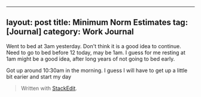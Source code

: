 
---
layout: post
title: Minimum Norm Estimates
tag: [Journal]
category: Work Journal
---
Went to bed at 3am yesterday. Don't think it is a good idea to continue. Need to go to bed before 12 today, may be 1am. I guess for me resting at 1am might be a good idea, after long years of not going to bed early.

Got up around 10:30am in the morning. I guess I will have to get up a little bit earier and start my day

> Written with [StackEdit](https://stackedit.io/).
<!--stackedit_data:
eyJoaXN0b3J5IjpbLTQ1OTE0OTk1Ml19
-->